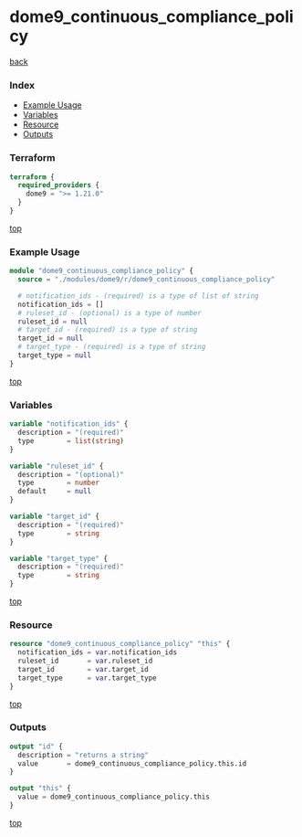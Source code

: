 # dome9_continuous_compliance_policy

[back](../dome9.md)

### Index

- [Example Usage](#example-usage)
- [Variables](#variables)
- [Resource](#resource)
- [Outputs](#outputs)

### Terraform

```terraform
terraform {
  required_providers {
    dome9 = ">= 1.21.0"
  }
}
```

[top](#index)

### Example Usage

```terraform
module "dome9_continuous_compliance_policy" {
  source = "./modules/dome9/r/dome9_continuous_compliance_policy"

  # notification_ids - (required) is a type of list of string
  notification_ids = []
  # ruleset_id - (optional) is a type of number
  ruleset_id = null
  # target_id - (required) is a type of string
  target_id = null
  # target_type - (required) is a type of string
  target_type = null
}
```

[top](#index)

### Variables

```terraform
variable "notification_ids" {
  description = "(required)"
  type        = list(string)
}

variable "ruleset_id" {
  description = "(optional)"
  type        = number
  default     = null
}

variable "target_id" {
  description = "(required)"
  type        = string
}

variable "target_type" {
  description = "(required)"
  type        = string
}
```

[top](#index)

### Resource

```terraform
resource "dome9_continuous_compliance_policy" "this" {
  notification_ids = var.notification_ids
  ruleset_id       = var.ruleset_id
  target_id        = var.target_id
  target_type      = var.target_type
}
```

[top](#index)

### Outputs

```terraform
output "id" {
  description = "returns a string"
  value       = dome9_continuous_compliance_policy.this.id
}

output "this" {
  value = dome9_continuous_compliance_policy.this
}
```

[top](#index)